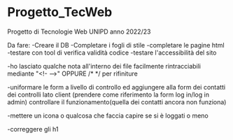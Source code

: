 # Progetto_TecWeb
Progetto di Tecnologie Web UNIPD anno 2022/23

Da fare:
-Creare il DB
-Completare i fogli di stile
-completare le pagine html
-testare con tool di verifica validità codice
-testare l'accessibilità del sito

-ho lasciato qualche nota all'interno dei file facilmente rintracciabili mediante "<!- -->" OPPURE /* */ per rifiniture

-uniformare le form a livello di controllo ed aggiungere alla form dei contatti dei controlli lato client (prendere come riferimento la form log in/log in admin) controllare il funzionamento(quella dei contatti ancora non funziona)

-mettere un icona o qualcosa che faccia capire se si è loggati o meno

-correggere gli h1

